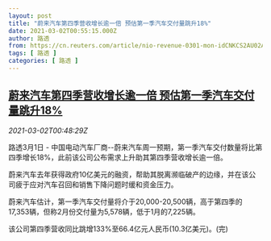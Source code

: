 ```yaml
---
layout: post
title: "蔚来汽车第四季营收增长逾一倍 预估第一季汽车交付量跳升18%"
date: 2021-03-02T00:55:15.000Z
author: 路透
from: https://cn.reuters.com/article/nio-revenue-0301-mon-idCNKCS2AU02A
tags: [ 路透 ]
categories: [ 路透 ]
---
```

<!--1614646515000-->
[蔚来汽车第四季营收增长逾一倍 预估第一季汽车交付量跳升18%](https://cn.reuters.com/article/nio-revenue-0301-mon-idCNKCS2AU02A)
------

<div>
<div><i>2021-03-02T00:48:29Z</i></div><p>路透3月1日 - 中国电动汽车厂商--蔚来汽车周一预期，第一季汽车交付数量将比第四季增长18%，此前该公司公布需求上升助其第四季营收增长逾一倍。</p><p>蔚来汽车去年获得政府10亿美元的融资，帮助其脱离濒临破产的边缘，并在该公司疲于应对汽车召回和销售下降问题时缓和资金压力。</p><p>蔚来汽车估计，第一季汽车交付量将介于20,000-20,500辆，高于第四季的17,353辆，但称2月份交付量为5,578辆，低于1月的7,225辆。</p><p>该公司第四季营收同比跳增133%至66.4亿元人民币(10.3亿美元)。(完)</p>
</div>
